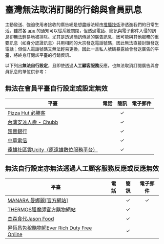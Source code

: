 # 臺灣無法取消訂閱的行銷與會員訊息

主動發送、強迫使用者接收的廣告總是想盡辦法經由[推播技術](https://zh.wikipedia.org/wiki/%E6%8E%A8%E9%80%81%E6%8A%80%E6%9C%AF)滲透進我們的日常生活。雖然各 [app](https://zh.wikipedia.org/wiki/%E6%B5%81%E5%8B%95%E6%87%89%E7%94%A8%E7%A8%8B%E5%BC%8F) 的通知可以從系統關閉，但透過電話、簡訊與電子郵件入侵的訊息卻無法輕易地被排除。尤其是透過簡訊傳遞的廣告訊息，因可能與其他服務的重要訊息（如身分認證訊息）共用相同的大宗發送電話號碼，因此無法直接封鎖發送電話；但個人電話號碼又無法輕易更換，因此一旦私人號碼暴露給會發送廣告的平臺，將終身訂閱該平臺的行銷資訊。

以下列出**無法自行設定**，且即使透過**人工顧客服務**反應，也無法取消訂閱廣告與會員訊息的單位供參考：

## 無法在會員平臺自行設定或設定無效

| 平臺                                                         | 電話 | 簡訊 | 電子郵件 |
| ------------------------------------------------------------ | :--: | :--: | :------: |
| [Pizza Hut 必勝客](https://www.pizzahut.com.tw/)             |      |  ✓   |          |
| [台灣安達人壽 - Chubb](https://www.chubb.com/)               |      |  ✓   |          |
| [匯豐銀行](https://www.hsbc.com.tw/)                         |      |  ✓   |          |
| [中華電信](https://www.cht.com.tw/)                          |      |  ✓   |          |
| [遠雄社區雲Ucity（原遠雄數位服務平台）](https://www.u-city.com.tw/) |      |  ✓   |          |

## 無法自行設定亦無法透過人工顧客服務反應或反應無效

| 平臺                                                         | 電話 | 簡訊 | 電子郵件 |
| ------------------------------------------------------------ | :--: | :--: | :------: |
| [MANARA 曼娜麗[官方網站]](https://www.manara.asia/)          |      |  ✓   |    ✓     |
| [THERMOS膳魔師官方購物網站](https://www.thermos-eshop.com/)  |      |  ✓   |          |
| [杰森食代Jason Food](https://www.jasonfood.com.tw/)          |      |  ✓   |          |
| [昇恆昌免稅購物網Ever Rich Duty Free Online](https://www.everrich.com/) |      |  ✓   |          |
